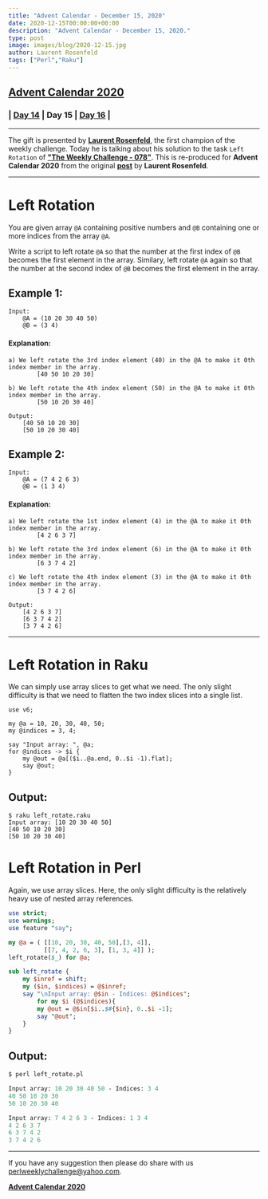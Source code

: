 ```yaml
---
title: "Advent Calendar - December 15, 2020"
date: 2020-12-15T00:00:00+00:00
description: "Advent Calendar - December 15, 2020."
type: post
image: images/blog/2020-12-15.jpg
author: Laurent Rosenfeld
tags: ["Perl","Raku"]
---
```


## [**Advent Calendar 2020**](/blog/advent-calendar-2020)
### | [**Day 14**](/blog/advent-calendar-2020-12-14) | **Day 15** | [**Day 16**](/blog/advent-calendar-2020-12-16) |
***

The gift is presented by [**Laurent Rosenfeld**](/blog/meet-the-champion-013), the first champion of the weekly challenge. Today he is talking about his solution to the task `Left Rotation` of **["The Weekly Challenge - 078"](/blog/perl-weekly-challenge-078)**. This is re-produced for **Advent Calendar 2020** from the original [**post**](http://blogs.perl.org/users/laurent_r/2020/09/perl-weekly-challenge-leader-element-and-left-rotation.html) by **Laurent Rosenfeld**.

***

# Left Rotation

You are given array `@A` containing positive numbers and `@B` containing one or more indices from the array `@A`.

Write a script to left rotate `@A` so that the number at the first index of `@B` becomes the first element in the array. Similary, left rotate `@A` again so that the number at the second index of `@B` becomes the first element in the array.

## Example 1:

    Input:
        @A = (10 20 30 40 50)
        @B = (3 4)

#### Explanation:

    a) We left rotate the 3rd index element (40) in the @A to make it 0th index member in the array.
            [40 50 10 20 30]

    b) We left rotate the 4th index element (50) in the @A to make it 0th index member in the array.
            [50 10 20 30 40]

    Output:
        [40 50 10 20 30]
        [50 10 20 30 40]

## Example 2:

    Input:
        @A = (7 4 2 6 3)
        @B = (1 3 4)

#### Explanation:

    a) We left rotate the 1st index element (4) in the @A to make it 0th index member in the array.
            [4 2 6 3 7]

    b) We left rotate the 3rd index element (6) in the @A to make it 0th index member in the array.
            [6 3 7 4 2]

    c) We left rotate the 4th index element (3) in the @A to make it 0th index member in the array.
            [3 7 4 2 6]

    Output:
        [4 2 6 3 7]
        [6 3 7 4 2]
        [3 7 4 2 6]

***

# Left Rotation in Raku

We can simply use array slices to get what we need. The only slight difficulty is that we need to flatten the two index slices into a single list.

```perl6
use v6;

my @a = 10, 20, 30, 40, 50;
my @indices = 3, 4;

say "Input array: ", @a;
for @indices -> $i {
    my @out = @a[($i..@a.end, 0..$i -1).flat];
    say @out;
}
```

## Output:

```perl6
$ raku left_rotate.raku
Input array: [10 20 30 40 50]
[40 50 10 20 30]
[50 10 20 30 40]
```

# Left Rotation in Perl

Again, we use array slices. Here, the only slight difficulty is the relatively heavy use of nested array references.

```perl
use strict;
use warnings;
use feature "say";

my @a = ( [[10, 20, 30, 40, 50],[3, 4]],
          [[7, 4, 2, 6, 3], [1, 3, 4]] );
left_rotate($_) for @a;

sub left_rotate {
    my $inref = shift;
    my ($in, $indices) = @$inref;
    say "\nInput array: @$in - Indices: @$indices";
        for my $i (@$indices){
        my @out = @$in[$i..$#{$in}, 0..$i -1];
        say "@out";
    }
}
```

## Output:

```perl
$ perl left_rotate.pl

Input array: 10 20 30 40 50 - Indices: 3 4
40 50 10 20 30
50 10 20 30 40

Input array: 7 4 2 6 3 - Indices: 1 3 4
4 2 6 3 7
6 3 7 4 2
3 7 4 2 6
```

***

If you have any suggestion then please do share with us <perlweeklychallenge@yahoo.com>.

[**Advent Calendar 2020**](/blog/advent-calendar-2020)
